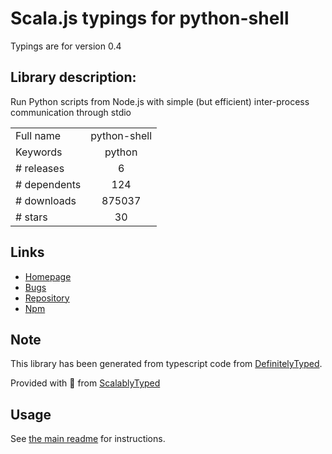 
# Scala.js typings for python-shell

Typings are for version 0.4

## Library description:
Run Python scripts from Node.js with simple (but efficient) inter-process communication through stdio

|                    |                 |
| ------------------ | :-------------: |
| Full name          | python-shell |
| Keywords           | python |
| # releases         | 6 |
| # dependents       | 124 |
| # downloads        | 875037 |
| # stars            | 30 |

## Links
- [Homepage](http://github.com/extrabacon/python-shell)
- [Bugs](http://github.com/extrabacon/python-shell/issues)
- [Repository](https://github.com/extrabacon/python-shell)
- [Npm](https://www.npmjs.com/package/python-shell)
    


## Note
This library has been generated from typescript code from [DefinitelyTyped](https://definitelytyped.org).

Provided with :purple_heart: from [ScalablyTyped](https://github.com/oyvindberg/ScalablyTyped)

## Usage
See [the main readme](../../readme.md) for instructions.


